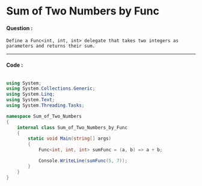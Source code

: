 # Sum of Two Numbers by Func

#### Question :

    Define a Func<int, int, int> delegate that takes two integers as parameters and returns their sum.

---

#### Code :

```c#

using System;
using System.Collections.Generic;
using System.Linq;
using System.Text;
using System.Threading.Tasks;

namespace Sum_of_Two_Numbers
{
    internal class Sum_of_Two_Numbers_by_Func
    {
        static void Main(string[] args)
        {
            Func<int, int, int> sumFunc = (a, b) => a + b;

            Console.WriteLine(sumFunc(5, 7));
        }
    }
}

```
